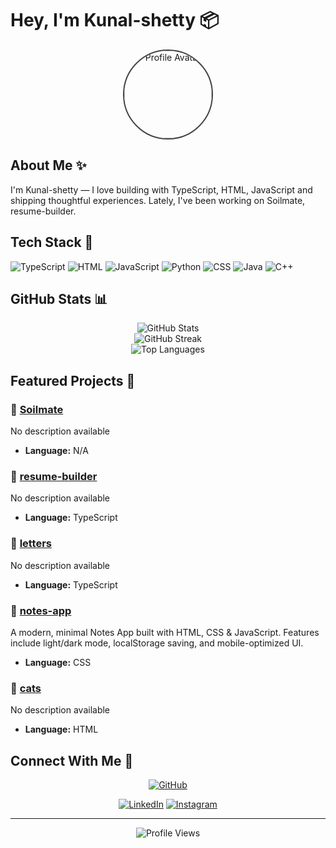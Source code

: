 # Hey, I'm Kunal-shetty 📦

<div align="center">
  <img src="https://avatars.githubusercontent.com/u/176825556?v=4" alt="Profile Avatar" width="140" height="140" style="border-radius: 50%; border: 2px solid #444;">
</div>

## About Me ✨

I'm Kunal-shetty — I love building with TypeScript, HTML, JavaScript and shipping thoughtful experiences. Lately, I've been working on Soilmate, resume-builder.




## Tech Stack 🧰

![TypeScript](https://img.shields.io/badge/TypeScript-F59E0B?style=for-the-badge&logo=typescript&logoColor=black) ![HTML](https://img.shields.io/badge/HTML-F59E0B?style=for-the-badge&logo=html5&logoColor=black) ![JavaScript](https://img.shields.io/badge/JavaScript-F59E0B?style=for-the-badge&logo=javascript&logoColor=black) ![Python](https://img.shields.io/badge/Python-F59E0B?style=for-the-badge&logo=python&logoColor=black) ![CSS](https://img.shields.io/badge/CSS-F59E0B?style=for-the-badge&logo=css3&logoColor=black) ![Java](https://img.shields.io/badge/Java-F59E0B?style=for-the-badge&logo=java&logoColor=black) ![C++](https://img.shields.io/badge/C++-F59E0B?style=for-the-badge&logo=cplusplus&logoColor=black)

## GitHub Stats 📊

<div align="center">
  <img src="https://github-readme-stats.vercel.app/api?username=kunal-shetty&show_icons=true&theme=dark&title_color=F59E0B&text_color=CCCCCC&icon_color=F59E0B" alt="GitHub Stats" />
</div>

<div align="center">
  <img src="https://github-readme-streak-stats.herokuapp.com/?user=kunal-shetty&theme=dark&ring=F59E0B&fire=F59E0B&currStreakLabel=F59E0B" alt="GitHub Streak" />
</div>

<div align="center">
  <img src="https://github-readme-stats.vercel.app/api/top-langs/?username=kunal-shetty&layout=compact&theme=dark&title_color=F59E0B&text_color=CCCCCC" alt="Top Languages" />
</div>

## Featured Projects 🚀


### 🚀 [Soilmate](https://github.com/kunal-shetty/Soilmate)
No description available
- **Language:** N/A



### 🚀 [resume-builder](https://github.com/kunal-shetty/resume-builder)
No description available
- **Language:** TypeScript



### 🚀 [letters](https://github.com/kunal-shetty/letters)
No description available
- **Language:** TypeScript



### 🚀 [notes-app](https://github.com/kunal-shetty/notes-app)
A modern, minimal Notes App built with HTML, CSS & JavaScript. Features include light/dark mode, localStorage saving, and mobile-optimized UI.
- **Language:** CSS



### 🚀 [cats](https://github.com/kunal-shetty/cats)
No description available
- **Language:** HTML



## Connect With Me 🤝

<div align="center">
  
[![GitHub](https://img.shields.io/badge/GitHub-111827?style=for-the-badge&logo=github&logoColor=white)](https://github.com/kunal-shetty)


[![LinkedIn](https://img.shields.io/badge/LinkedIn-0A66C2?style=for-the-badge&logo=linkedin&logoColor=white)](https://www.linkedin.com/in/kunal-shetty-146287320/)
[![Instagram](https://img.shields.io/badge/Instagram-E4405F?style=for-the-badge&logo=instagram&logoColor=white)](https://www.instagram.com/kunaaallllllllllllllllll)

</div>

---

<div align="center">
  <img src="https://komarev.com/ghpvc/?username=kunal-shetty&color=9ca3af&style=flat-square&label=Profile+Views" alt="Profile Views" />
</div>
